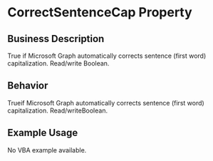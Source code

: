 # CorrectSentenceCap Property

## Business Description
True if Microsoft Graph automatically corrects sentence (first word) capitalization. Read/write Boolean.

## Behavior
Trueif Microsoft Graph automatically corrects sentence (first word) capitalization. Read/writeBoolean.

## Example Usage
No VBA example available.